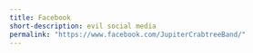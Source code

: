 ```yaml
---
title: Facebook
short-description: evil social media
permalink: "https://www.facebook.com/JupiterCrabtreeBand/"
---
```

